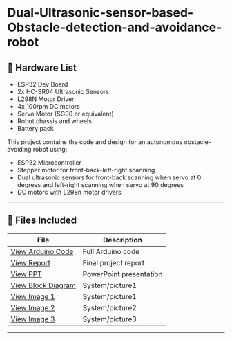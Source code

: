 # Dual-Ultrasonic-sensor-based-Obstacle-detection-and-avoidance-robot

## 🔌 Hardware List
- ESP32 Dev Board
- 2x HC-SR04 Ultrasonic Sensors
- L298N Motor Driver
- 4x 100rpm DC motors
- Servo Motor (SG90 or equivalent)
- Robot chassis and wheels
- Battery pack

This project contains the code and design for an autonomous obstacle-avoiding robot using:
- ESP32 Microcontroller
- Stepper motor for front-back-left-right scanning
- Dual ultrasonic sensors for front-back scanning when servo at 0 degrees and left-right scanning when servo at 90 degrees
- DC motors with L298n motor drivers

---

## 📁 Files Included

| File | Description |
|------|-------------|
| [View Arduino Code](Project_Code_1.ino) | Full Arduino code |
| [View Report](assets/USODAR-project-report.pdf) | Final project report |
| [View PPT](assets/usodar.ppt) | PowerPoint presentation |
| [View Block Diagram](assets/diagram.png) | System/picture1 |
| [View Image 1](assets/diagram.png) | System/picture1 |
| [View Image 2](assets/diagram.png) | System/picture2 |
| [View Image 3](assets/diagram.png) | System/picture3 |


---


